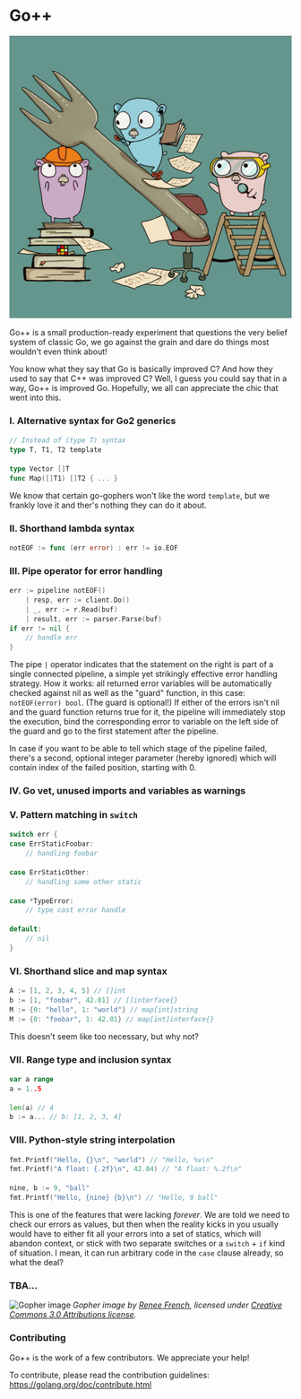 # Go++

![](cover.jpg)

Go++ is a small production-ready experiment that questions the very belief system of
classic Go, we go against the grain and dare do things most wouldn't even think about!

You know what they say that Go is basically improved C? And how they used to say that
C++ was improved C? Well, I guess you could say that in a way, Go++ is improved Go.
Hopefully, we all can appreciate the chic that went into this.

### I. Alternative syntax for Go2 generics
```go
// Instead of (type T) syntax
type T, T1, T2 template

type Vector []T
func Map([]T1) []T2 { ... }

```
We know that certain go-gophers won't like the word `template`, but we frankly love it
and ther's nothing they can do it about.

### II. Shorthand lambda syntax
```go
notEOF := func (err error) : err != io.EOF
```

### III. Pipe operator for error handling
```go
err := pipeline notEOF()
    | resp, err := client.Do()
    | _, err := r.Read(buf)
    | result, err := parser.Parse(buf)
if err != nil {
    // handle err
}
```
The pipe `|` operator indicates that the statement on the right is part of a single
connected pipeline, a simple yet strikingly effective error handling strategy. How it
works: all returned error variables will be automatically checked against nil as well
as the "guard" function, in this case: `notEOF(error) bool`. (The guard is optional!)
If either of the errors isn't nil and the guard function returns true for it, the
pipeline will immediately stop the execution, bind the corresponding error to variable
on the left side of the guard and go to the first statement after the pipeline.

In case if you want to be able to tell which stage of the pipeline failed, there's a
second, optional integer parameter (hereby ignored) which will contain index of the
failed position, starting with 0.

### IV. Go vet, unused imports and variables as warnings

### V. Pattern matching in `switch`
```go
switch err {
case ErrStaticFoobar:
    // handling foobar

case ErrStaticOther:
    // handling some other static

case *TypeError:
    // type cast error handle

default:
    // nil
}
```

### VI. Shorthand slice and map syntax
```go
A := [1, 2, 3, 4, 5] // []int
b := [1, "foobar", 42.01] // []interface{}
M := {0: "hello", 1: "world"} // map[int]string
M := {0: "foobar", 1: 42.01} // map[int]interface{}
```
This doesn't seem like too necessary, but why not?

### VII. Range type and inclusion syntax
```go
var a range
a = 1..5

len(a) // 4
b := a... // b: [1, 2, 3, 4]
```

### VIII. Python-style string interpolation
```go
fmt.Printf("Hello, {}\n", "world") // "Hello, %v\n"
fmt.Printf("A float: {.2f}\n", 42.04) // "A float: %.2f\n"

nine, b := 9, "ball"
fmt.Printf("Hello, {nine} {b}\n") // "Hello, 9 ball"
```

This is one of the features that were lacking _forever_. We are told we need to check
our errors as values, but then when the reality kicks in you usually would have to
either fit all your errors into a set of statics, which will abandon context, or stick
with two separate switches or a `switch` + `if` kind of situation. I mean, it can run
arbitrary code in the `case` clause already, so what the deal?

### TBA...

![Gopher image](doc/gopher/fiveyears.jpg)
*Gopher image by [Renee French][rf], licensed under [Creative Commons 3.0 Attributions license][cc3-by].*

### Contributing

Go++ is the work of a few contributors. We appreciate your help!

To contribute, please read the contribution guidelines:
	https://golang.org/doc/contribute.html

[rf]: https://reneefrench.blogspot.com/
[cc3-by]: https://creativecommons.org/licenses/by/3.0/
